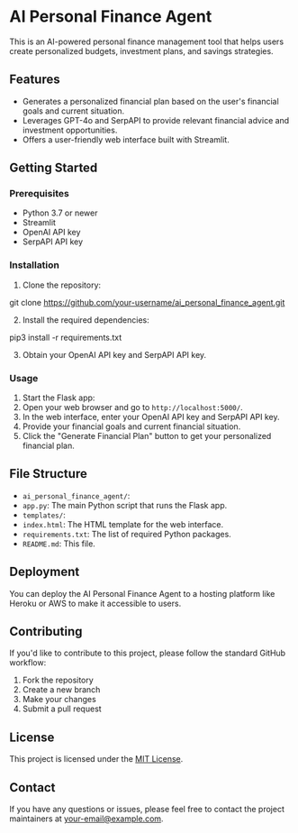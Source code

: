 # AI Personal Finance Agent

This is an AI-powered personal finance management tool that helps users create personalized budgets, investment plans, and savings strategies.

## Features

- Generates a personalized financial plan based on the user's financial goals and current situation.
- Leverages GPT-4o and SerpAPI to provide relevant financial advice and investment opportunities.
- Offers a user-friendly web interface built with Streamlit.

## Getting Started

### Prerequisites

- Python 3.7 or newer
- Streamlit
- OpenAI API key
- SerpAPI API key

### Installation

1. Clone the repository:

git clone https://github.com/your-username/ai_personal_finance_agent.git

2. Install the required dependencies:

pip3 install -r requirements.txt

3. Obtain your OpenAI API key and SerpAPI API key.

### Usage

1. Start the Flask app:
2. Open your web browser and go to `http://localhost:5000/`.
3. In the web interface, enter your OpenAI API key and SerpAPI API key.
4. Provide your financial goals and current financial situation.
5. Click the "Generate Financial Plan" button to get your personalized financial plan.

## File Structure

- `ai_personal_finance_agent/`:
- `app.py`: The main Python script that runs the Flask app.
- `templates/`:
 - `index.html`: The HTML template for the web interface.
- `requirements.txt`: The list of required Python packages.
- `README.md`: This file.

## Deployment

You can deploy the AI Personal Finance Agent to a hosting platform like Heroku or AWS to make it accessible to users.

## Contributing

If you'd like to contribute to this project, please follow the standard GitHub workflow:

1. Fork the repository
2. Create a new branch
3. Make your changes
4. Submit a pull request

## License

This project is licensed under the [MIT License](LICENSE).

## Contact

If you have any questions or issues, please feel free to contact the project maintainers at [your-email@example.com](mailto:your-email@example.com).
